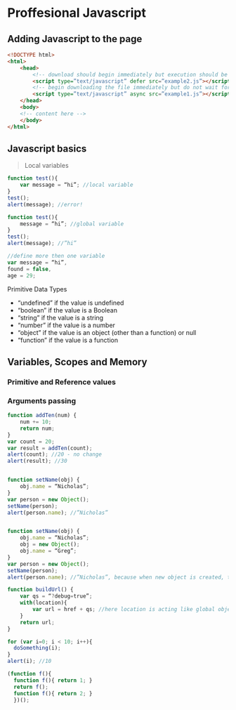 # Proffesional Javascript

## Adding Javascript to the page

```html
<!DOCTYPE html>
<html>
	<head>
		<!-- download should begin immediately but execution should be deferred. Wait for the page to be parsed, then execute the scripts. -->
		<script type=”text/javascript” defer src=”example2.js”></script>
		<!-- begin downloading the file immediately but do not wait for the file. Asynchronous scripts are guaranteed to execute before the page’s load event.  -->
		<script type=”text/javascript” async src=”example1.js”></script> 
	</head>
	<body>
	<!-- content here -->
	</body>
</html>
```

## Javascript basics

> Local variables

```javascript
function test(){
	var message = “hi”; //local variable
}
test();
alert(message); //error!

function test(){
	message = “hi”; //global variable
}
test();
alert(message); //”hi”

//define more then one variable
var message = “hi”,
found = false,
age = 29;

```

Primitive Data Types

- “undefined” if the value is undefined
- “boolean” if the value is a Boolean
- “string” if the value is a string
- “number” if the value is a number
- “object” if the value is an object (other than a function) or null
- “function” if the value is a function


## Variables, Scopes and Memory

### Primitive and Reference values

### Arguments passing
```javascript
function addTen(num) {
	num += 10;
	return num;
}
var count = 20;
var result = addTen(count);
alert(count); //20 - no change
alert(result); //30


function setName(obj) {
	obj.name = “Nicholas”;
}
var person = new Object();
setName(person);
alert(person.name); //”Nicholas”


function setName(obj) {
	obj.name = “Nicholas”;
	obj = new Object();
	obj.name = “Greg”;
}
var person = new Object();
setName(person);
alert(person.name); //”Nicholas”, because when new object is created, the pointer is to a local object and that object is destroyed when the function ends. (This is simular to editing image in paint and not clicking save!)
```

```javascript
function buildUrl() {
	var qs = “?debug=true”;
	with(location){
		var url = href + qs; //here location is acting like global object but only to this scope.
	}
	return url;
}
```


```javascript
for (var i=0; i < 10; i++){
  doSomething(i);
}
alert(i); //10
```


```javascript
(function f(){
  function f(){ return 1; }
  return f();
  function f(){ return 2; }
  })();
```